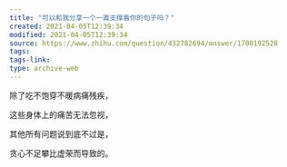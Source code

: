 ```yaml
---
title: "可以和我分享一个一直支撑着你的句子吗？"
created: 2021-04-05T12:39:34
modified: 2021-04-05T12:39:34
source: https://www.zhihu.com/question/432782694/answer/1700192528
tags:
tags-link:
type: archive-web
---
```

除了吃不饱穿不暖病痛残疾，

这些身体上的痛苦无法忽视，

其他所有问题说到底不过是，

贪心不足攀比虚荣而导致的。
